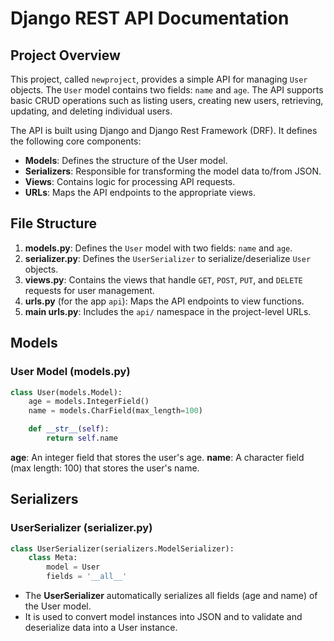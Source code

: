 # Django REST API Documentation

## Project Overview

This project, called `newproject`, provides a simple API for managing `User` objects. The `User` model contains two fields: `name` and `age`. The API supports basic CRUD operations such as listing users, creating new users, retrieving, updating, and deleting individual users.

The API is built using Django and Django Rest Framework (DRF). It defines the following core components:
- **Models**: Defines the structure of the User model.
- **Serializers**: Responsible for transforming the model data to/from JSON.
- **Views**: Contains logic for processing API requests.
- **URLs**: Maps the API endpoints to the appropriate views.

## File Structure

1. **models.py**: Defines the `User` model with two fields: `name` and `age`.
2. **serializer.py**: Defines the `UserSerializer` to serialize/deserialize `User` objects.
3. **views.py**: Contains the views that handle `GET`, `POST`, `PUT`, and `DELETE` requests for user management.
4. **urls.py** (for the app `api`): Maps the API endpoints to view functions.
5. **main urls.py**: Includes the `api/` namespace in the project-level URLs.

## Models

### User Model (models.py)
```python
class User(models.Model):
    age = models.IntegerField()
    name = models.CharField(max_length=100)

    def __str__(self):
        return self.name
```

**age**: An integer field that stores the user's age.
**name**: A character field (max length: 100) that stores the user's name.

## Serializers

### UserSerializer (serializer.py)
```python
class UserSerializer(serializers.ModelSerializer):
    class Meta:
        model = User
        fields = '__all__'
```

- The **UserSerializer** automatically serializes all fields (age and name) of the User model.
- It is used to convert model instances into JSON and to validate and deserialize data into a User instance.



